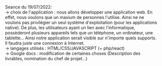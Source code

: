 Seance du 19/07/2022: <br>
    -> choix de l'application : nous allons développer une application web. En effet,
    nous voulons que un maxium de personnes l'utilise. Ainsi ne ne voulons pas privilégier un seul
    système d'exploitation (pour les applications native). De plus, les utilisateurs ayant un lien avec 
    l'informatique, possèderont plusieurs appareils tels que un téléphone, un ordinateur, une tablette...
    Ainsi notre application serait visible sur n'importe quels supports. Il faudra juste une connexion à Internet. <br>
    -> langages utilisés : HTML/CSS/JAVASCRIPT (+ php/react)  <br>
    -> Google docs : modification de certaines choses (Description des livrables, nomination du chef de projet...) <br>

